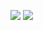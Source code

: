 [![](https://img.shields.io/badge/release-v0.4.1-informational.svg)](https://github.com/Paveloom/C3/releases/tag/v0.4.1) ![](https://img.shields.io/badge/platforms-linux,%20macOS-3E6680.svg)